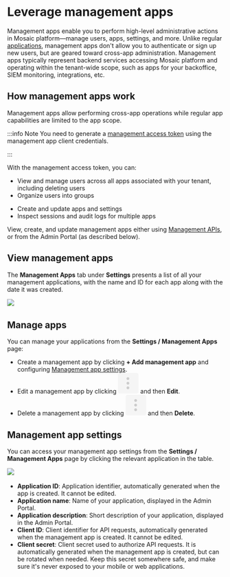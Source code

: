 # Leverage management apps

Management apps enable you to perform high-level administrative actions in Mosaic platform&mdash;manage users, apps, settings, and more. Unlike regular [applications](/guides/user/manage_apps.md), management apps don't allow you to authenticate or sign up new users, but are geared toward cross-app administration. Management apps typically represent backend services accessing Mosaic platform and operating within the tenant-wide scope, such as apps for your backoffice, SIEM monitoring, integrations, etc.

## How management apps work

Management apps allow performing cross-app operations while regular app capabilities are limited to the app scope.

:::info Note
You need to generate a [management access token](/guides/user/retrieve_client_tokens/#get-client-access-tokens) using the management app client credentials.

:::

With the management access token, you can:

* View and manage users across all apps associated with your tenant, including deleting users
* Organize users into groups
<!--* Configure role-based access and assign roles to users within your tenant-->
* Create and update apps and settings
* Inspect sessions and audit logs for multiple apps

View, create, and update management apps either using [Management APIs](/openapi/user/management-apps/), or from the Admin Portal (as described below).

## View management apps
The **Management Apps** tab under **Settings** presents a list of all your management applications, with the name and ID for each app along with the date it was created.

![](../../images/UserID/management_apps_page.png)

## Manage apps
You can manage your applications from the **Settings / Management Apps** page:
- Create a management app by clicking **+ Add management app** and configuring [Management app settings](#management-app-settings).
- Edit a management app by clicking ![](../../images/action_icon.svg) and then **Edit**.
- Delete a management app by clicking ![](../../images/action_icon.svg) and then **Delete**.

## Management app settings
You can access your management app settings from the **Settings / Management Apps** page by clicking the relevant application in the table.


![](../../images/UserID/management_apps_details.png)


- **Application ID**: Application identifier, automatically generated when the app is created. It cannot be edited.
- **Application name**: Name of your application, displayed in the Admin Portal.
- **Application description**: Short description of your application, displayed in the Admin Portal.
- **Client ID**: Client identifier for API requests, automatically generated when the management app is created. It cannot be edited.
- **Client secret**: Client secret used to authorize API requests. It is automatically generated when the management app is created, but can be rotated when needed. Keep this secret somewhere safe, and make sure it's never exposed to your mobile or web applications.